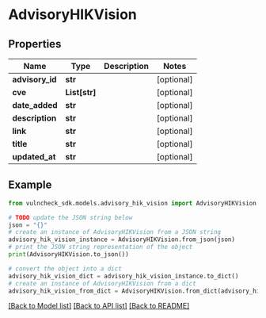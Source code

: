 # AdvisoryHIKVision


## Properties

Name | Type | Description | Notes
------------ | ------------- | ------------- | -------------
**advisory_id** | **str** |  | [optional] 
**cve** | **List[str]** |  | [optional] 
**date_added** | **str** |  | [optional] 
**description** | **str** |  | [optional] 
**link** | **str** |  | [optional] 
**title** | **str** |  | [optional] 
**updated_at** | **str** |  | [optional] 

## Example

```python
from vulncheck_sdk.models.advisory_hik_vision import AdvisoryHIKVision

# TODO update the JSON string below
json = "{}"
# create an instance of AdvisoryHIKVision from a JSON string
advisory_hik_vision_instance = AdvisoryHIKVision.from_json(json)
# print the JSON string representation of the object
print(AdvisoryHIKVision.to_json())

# convert the object into a dict
advisory_hik_vision_dict = advisory_hik_vision_instance.to_dict()
# create an instance of AdvisoryHIKVision from a dict
advisory_hik_vision_from_dict = AdvisoryHIKVision.from_dict(advisory_hik_vision_dict)
```
[[Back to Model list]](../README.md#documentation-for-models) [[Back to API list]](../README.md#documentation-for-api-endpoints) [[Back to README]](../README.md)


